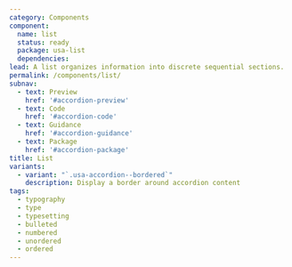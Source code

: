 ```yaml
---
category: Components
component:
  name: list
  status: ready
  package: usa-list
  dependencies:
lead: A list organizes information into discrete sequential sections.
permalink: /components/list/
subnav:
  - text: Preview
    href: '#accordion-preview'
  - text: Code
    href: '#accordion-code'
  - text: Guidance
    href: '#accordion-guidance'
  - text: Package
    href: '#accordion-package'
title: List
variants:
  - variant: "`.usa-accordion--bordered`"
    description: Display a border around accordion content
tags:
  - typography
  - type
  - typesetting
  - bulleted
  - numbered
  - unordered
  - ordered
---
```

